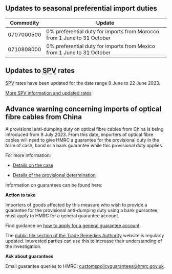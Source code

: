 ## Updates to seasonal preferential import duties

|Commodity|Update|
|-|-|
|0707000500|0% preferential duty for imports from Morocco from 1 June to 31 October|
|0710808000|0% preferential duty for imports from Mexico from 1 June to 31 October|


## Updates to <abbr title="Simplified Procedure Value">SPV</abbr> rates

<abbr title="Simplified Procedure Value">SPV</abbr> rates have been updated for the date range 9 June to 22 June 2023.

[More <abbr title="Simplified Procedure Value">SPV</abbr> information and updated rates](https://www.trade-tariff.service.gov.uk/simplified_procedure_value)

## Advance warning concerning imports of optical fibre cables from China

A provisional anti-dumping duty on optical fibre cables from China is being introduced from 9 July 2023. From this date, importers of optical fibre cables will need to give HMRC a guarantee for the provisional duty in the form of cash, bond or a bank guarantee while this provisional duty applies.

For more information:

- [Details on the case](https://www.trade-remedies.service.gov.uk/public/case/AD0021/)

- [Details of the provisional determination](https://www.trade-remedies.service.gov.uk/public/case/AD0021/submission/9591c5ad-229f-4eff-a601-f726a3fbf900/)

Information on guarantees can be found here:

**Action to take**

Importers of goods affected by this measure who wish to provide a guarantee for the provisional anti-dumping duty using a bank guarantee, must apply to HMRC for a general guarantee account.

Find guidance on [how to apply for a general guarantee account](https://www.gov.uk/guidance/apply-for-a-general-guarantee-account-and-pay-disputed-amounts).

The [public file section of the Trade Remedies Authority](https://www.trade-remedies.service.gov.uk/public/cases/) website is regularly updated. Interested parties can use this to increase their understanding of the investigation.

**Ask about guarantees**

Email guarantee queries to HMRC: [customspolicyguarantees@hmrc.gov.uk](mailto:customspolicyguarantees@hmrc.gov.uk).
